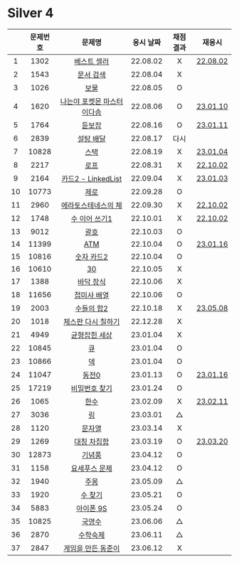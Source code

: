 # Silver 4

|     | 문제번호 |                  문제명                  | 응시 날짜 | 채점 결과 |            재응시             |
| :-: | :------: | :--------------------------------------: | :-------: | :-------: | :---------------------------: |
|  1  |   1302   |         [베스트 셀러](./1302.js)         | 22.08.02  |     X     |   [22.08.02](./1302_re.js)    |
|  2  |   1543   |          [문서 검색](./1543.js)          | 22.08.04  |     X     |
|  3  |   1026   |            [보물](./1026.js)             | 22.08.05  |     O     |
|  4  |   1620   | [나는야 포켓몬 마스터 이다솜](./1620.js) | 22.08.06  |     O     | [23.01.10](./replay/1620.js)  |
|  5  |   1764   |           [듣보잡](./1764.js)            | 22.08.16  |     O     | [23.01.11](./replay/1764.js)  |
|  6  |   2839   |          [설탕 배달](./2839.js)          | 22.08.17  |   다시    |
|  7  |  10828   |            [스택](./10828.js)            | 22.08.19  |     X     | [23.01.04](./replay/10828.js) |
|  8  |   2217   |            [로프](./2217.js)             | 22.08.31  |     X     |   [22.10.02](./2217_re.js)    |
|  9  |   2164   |     [카드2 - LinkedList](./2164.js)      | 22.09.04  |     X     | [23.01.03](./replay/2164.js)  |
| 10  |  10773   |            [제로](./10773.js)            | 22.09.28  |     O     |
| 11  |   2960   |     [에라토스테네스의 체](./2960.js)     | 22.09.30  |     X     |   [22.10.02](./2960_re.js)    |
| 12  |   1748   |        [수 이어 쓰기1](./1748.js)        | 22.10.01  |     X     |   [22.10.02](./1748_re.js)    |
| 13  |   9012   |            [괄호](./9012.js)             | 22.10.03  |     O     |
| 14  |  11399   |            [ATM](./11399.js)             | 22.10.04  |     O     | [23.01.16](./replay/11399.js) |
| 15  |  10816   |         [숫자 카드2](./10816.js)         | 22.10.04  |     O     |
| 16  |  10610   |             [30](./10610.js)             | 22.10.05  |     X     |
| 17  |   1388   |          [바닥 장식](./1388.js)          | 22.10.06  |     X     |
| 18  |  11656   |        [접미사 배열](./11656.js)         | 22.10.06  |     O     |
| 19  |   2003   |         [수들의 합2](./2003.js)          | 22.10.18  |     X     | [23.05.08](./replay/2003.js)  |
| 20  |   1018   |     [체스판 다시 칠하기](./1018.js)      | 22.12.28  |     X     |
| 21  |   4949   |        [균형잡힌 세상](./4949.js)        | 23.01.04  |     X     |
| 22  |  10845   |             [큐](./10845.js)             | 23.01.04  |     O     |
| 23  |  10866   |             [덱](./10866.js)             | 23.01.04  |     O     |
| 24  |  11047   |           [동전0](./11047.js)            | 23.01.13  |     O     | [23.01.16](./replay/11047.js) |
| 25  |  17219   |       [비밀번호 찾기](./17219.js)        | 23.01.24  |     O     |
| 26  |   1065   |            [한수](./1065.js)             | 23.02.09  |     X     | [23.02.11](./replay/1065.js)  |
| 27  |   3036   |             [링](./3036.js)              | 23.03.01  |     △     |
| 28  |   1120   |           [문자열](./1120.js)            | 23.03.14  |     X     |
| 29  |   1269   |         [대칭 차집합](./1269.js)         | 23.03.19  |     O     | [23.03.20](./replay/1269.js)  |
| 30  |  12873   |           [기념품](./12873.js)           | 23.04.12  |     O     |
| 31  |   1158   |        [요세푸스 문제](./1158.js)        | 23.04.12  |     O     |
| 32  |   1940   |            [주몽](./1940.js)             | 23.05.09  |     △     |
| 33  |   1920   |           [수 찾기](./1920.js)           | 23.05.21  |     O     |
| 34  |   5883   |          [아이폰 9S](./5883.js)          | 23.05.24  |     O     |
| 35  |  10825   |           [국영수](./10825.js)           | 23.06.06  |     △     |
| 36  |   2870   |          [수학숙제](./2870.js)           | 23.06.11  |     △     |
| 37  |   2847   |     [게임을 만든 동준이](./2847.js)      | 23.06.12  |     X     |
